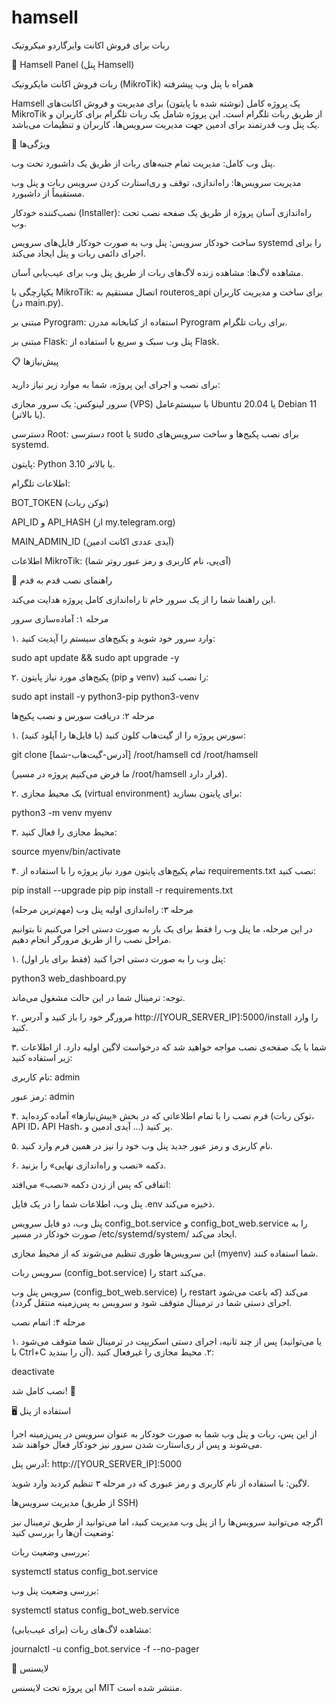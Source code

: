 # hamsell
ربات برای فروش اکانت وایرگاردو میکروتیک

🤖 Hamsell Panel (پنل Hamsell)

ربات فروش اکانت مایکروتیک (MikroTik) همراه با پنل وب پیشرفته

Hamsell یک پروژه کامل (نوشته شده با پایتون) برای مدیریت و فروش اکانت‌های MikroTik از طریق ربات تلگرام است. این پروژه شامل یک ربات تلگرام برای کاربران و یک پنل وب قدرتمند برای ادمین جهت مدیریت سرویس‌ها، کاربران و تنظیمات می‌باشد.

🌟 ویژگی‌ها

پنل وب کامل: مدیریت تمام جنبه‌های ربات از طریق یک داشبورد تحت وب.

مدیریت سرویس‌ها: راه‌اندازی، توقف و ری‌استارت کردن سرویس ربات و پنل وب مستقیماً از داشبورد.

نصب‌کننده خودکار (Installer): راه‌اندازی آسان پروژه از طریق یک صفحه نصب تحت وب.

ساخت خودکار سرویس: پنل وب به صورت خودکار فایل‌های سرویس systemd را برای اجرای دائمی ربات و پنل ایجاد می‌کند.

مشاهده لاگ‌ها: مشاهده زنده لاگ‌های ربات از طریق پنل وب برای عیب‌یابی آسان.

یکپارچگی با MikroTik: اتصال مستقیم به routeros_api برای ساخت و مدیریت کاربران (در main.py).

مبتنی بر Pyrogram: استفاده از کتابخانه مدرن Pyrogram برای ربات تلگرام.

مبتنی بر Flask: پنل وب سبک و سریع با استفاده از Flask.

📋 پیش‌نیازها

برای نصب و اجرای این پروژه، شما به موارد زیر نیاز دارید:

سرور لینوکس: یک سرور مجازی (VPS) با سیستم‌عامل Ubuntu 20.04 یا Debian 11 (یا بالاتر).

دسترسی Root: دسترسی root یا sudo برای نصب پکیج‌ها و ساخت سرویس‌های systemd.

پایتون: Python 3.10 یا بالاتر.

اطلاعات تلگرام:

BOT_TOKEN (توکن ربات)

API_ID و API_HASH (از my.telegram.org)

MAIN_ADMIN_ID (آیدی عددی اکانت ادمین)

اطلاعات MikroTik: (آی‌پی، نام کاربری و رمز عبور روتر شما)

🚀 راهنمای نصب قدم به قدم

این راهنما شما را از یک سرور خام تا راه‌اندازی کامل پروژه هدایت می‌کند.

مرحله ۱: آماده‌سازی سرور

۱. وارد سرور خود شوید و پکیج‌های سیستم را آپدیت کنید:

sudo apt update && sudo apt upgrade -y


۲. پکیج‌های مورد نیاز پایتون (pip و venv) را نصب کنید:

sudo apt install -y python3-pip python3-venv


مرحله ۲: دریافت سورس و نصب پکیج‌ها

۱. سورس پروژه را از گیت‌هاب کلون کنید (یا فایل‌ها را آپلود کنید):

git clone [آدرس-گیت‌هاب-شما] /root/hamsell
cd /root/hamsell


(ما فرض می‌کنیم پروژه در مسیر /root/hamsell قرار دارد).

۲. یک محیط مجازی (virtual environment) برای پایتون بسازید:

python3 -m venv myenv


۳. محیط مجازی را فعال کنید:

source myenv/bin/activate


۴. تمام پکیج‌های پایتون مورد نیاز پروژه را با استفاده از requirements.txt نصب کنید:

pip install --upgrade pip
pip install -r requirements.txt


مرحله ۳: راه‌اندازی اولیه پنل وب (مهم‌ترین مرحله)

در این مرحله، ما پنل وب را فقط برای یک بار به صورت دستی اجرا می‌کنیم تا بتوانیم مراحل نصب را از طریق مرورگر انجام دهیم.

۱. (فقط برای بار اول) پنل وب را به صورت دستی اجرا کنید:

python3 web_dashboard.py


توجه: ترمینال شما در این حالت مشغول می‌ماند.

۲. مرورگر خود را باز کنید و آدرس http://[YOUR_SERVER_IP]:5000/install را وارد کنید.

۳. شما با یک صفحه‌ی نصب مواجه خواهید شد که درخواست لاگین اولیه دارد. از اطلاعات زیر استفاده کنید:

نام کاربری: admin

رمز عبور: admin

۴. فرم نصب را با تمام اطلاعاتی که در بخش «پیش‌نیازها» آماده کرده‌اید (توکن ربات، API ID، API Hash، آیدی ادمین و ...) پر کنید.

۵. نام کاربری و رمز عبور جدید پنل وب خود را نیز در همین فرم وارد کنید.

۶. دکمه «نصب و راه‌اندازی نهایی» را بزنید.

اتفاقی که پس از زدن دکمه «نصب» می‌افتد:

پنل وب، اطلاعات شما را در یک فایل .env ذخیره می‌کند.

پنل وب، دو فایل سرویس config_bot.service و config_bot_web.service را به صورت خودکار در مسیر /etc/systemd/system/ ایجاد می‌کند.

این سرویس‌ها طوری تنظیم می‌شوند که از محیط مجازی (myenv) شما استفاده کنند.

سرویس ربات (config_bot.service) را start می‌کند.

سرویس پنل وب (config_bot_web.service) را restart می‌کند (که باعث می‌شود اجرای دستی شما در ترمینال متوقف شود و سرویس به پس‌زمینه منتقل گردد).

مرحله ۴: اتمام نصب

۱. پس از چند ثانیه، اجرای دستی اسکریپت در ترمینال شما متوقف می‌شود (یا می‌توانید با Ctrl+C آن را ببندید).
۲. محیط مجازی را غیرفعال کنید:

deactivate


نصب کامل شد! 🎉

🖥️ استفاده از پنل

از این پس، ربات و پنل وب شما به صورت خودکار به عنوان سرویس در پس‌زمینه اجرا می‌شوند و پس از ری‌استارت شدن سرور نیز خودکار فعال خواهند شد.

آدرس پنل: http://[YOUR_SERVER_IP]:5000

لاگین: با استفاده از نام کاربری و رمز عبوری که در مرحله ۳ تنظیم کردید وارد شوید.

مدیریت سرویس‌ها (از طریق SSH)

اگرچه می‌توانید سرویس‌ها را از پنل وب مدیریت کنید، اما می‌توانید از طریق ترمینال نیز وضعیت آن‌ها را بررسی کنید:

بررسی وضعیت ربات:

systemctl status config_bot.service


بررسی وضعیت پنل وب:

systemctl status config_bot_web.service


مشاهده لاگ‌های ربات (برای عیب‌یابی):

journalctl -u config_bot.service -f --no-pager


📄 لایسنس

این پروژه تحت لایسنس MIT منتشر شده است.
